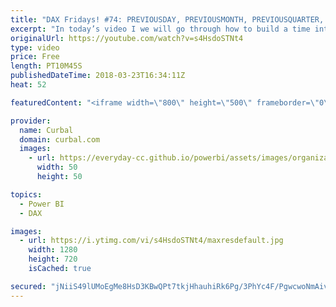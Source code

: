 ```yaml
---
title: "DAX Fridays! #74: PREVIOUSDAY, PREVIOUSMONTH, PREVIOUSQUARTER, PREVIOUSYEAR"
excerpt: "In today’s video I we will go through how to build a time intelligence measure in DAX using the PREVIOUSDAY, PREVIOUSMONTH, PREVIOUSQUARTER, PREVIOUSYEAR.  We will first go through PREVIOUSYEAR DAX function and explain how can those functions can be combined with CALCULATE to create the correct measure."
originalUrl: https://youtube.com/watch?v=s4HsdoSTNt4
type: video
price: Free
length: PT10M45S
publishedDateTime: 2018-03-23T16:34:11Z
heat: 52

featuredContent: "<iframe width=\"800\" height=\"500\" frameborder=\"0\" src=\"https://www.youtube.com/embed/s4HsdoSTNt4\" allow=\"accelerometer; autoplay; encrypted-media; gyroscope; picture-in-picture\" allowfullscreen></iframe>"

provider:
  name: Curbal
  domain: curbal.com
  images:
    - url: https://everyday-cc.github.io/powerbi/assets/images/organizations/curbal.com-50x50.jpg
      width: 50
      height: 50

topics:
  - Power BI
  - DAX

images:
  - url: https://i.ytimg.com/vi/s4HsdoSTNt4/maxresdefault.jpg
    width: 1280
    height: 720
    isCached: true

secured: "jNiiS49lUMoEgMe8HsD3KBwQPt7tkjHhauhiRk6Pg/3PhYc4F/PgwcwoNmAivM+oeI6n5T6bFwuYlOt5qN+tYvtwHYG1gYKqEIQlWBpU/09q7B/q1Y4mlA7UoTY7NDFQ2EAgkE/SBCQfNESM6Ro+ou0hHXGCmCG6onTFAO32NgJ64BMtxtKz7IvWlqQsfFoJIha/oI2QDiWJKRXXYuTi3TN07zmRDfD0edMwGnUwPh7iyv6lKVfowg3fC29stV9tMcd9Ukn74W33qjRTZkcPQ0e76vU6SHRBOhPe2zoJd7y7hTWRSH+iLg3nkfti0pOIuk2972rs/dzMDLImnXg8+HBaTvvhwgaVKYNPxx6WXrfz0oY5pI6A9T/0t7fKTTpZb//B22+GLiP3aiDWaFZpjJVOHQFDCv0IhIrEdWmz/7U=;UijpCxw8JKdH7OSKiDEVAQ=="
---
```


